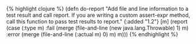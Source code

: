 {% highlight clojure %}
(defn do-report
  "Add file and line information to a test result and call report.
   If you are writing a custom assert-expr method, call this function
   to pass test results to report."
  {:added "1.2"}
  [m]
  (report
   (case
    (:type m)
    :fail (merge (file-and-line (new java.lang.Throwable) 1) m)
    :error (merge (file-and-line (:actual m) 0) m) 
    m)))
{% endhighlight %}
